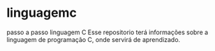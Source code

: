 # linguagemc
passo a passo linguagem C
Esse repositorio terá informações sobre a linguagem de programação C, onde servirá de aprendizado.
